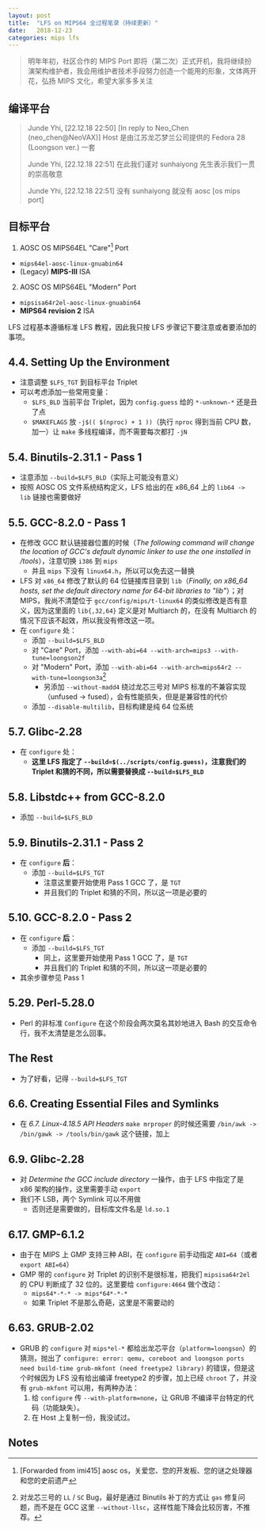 ```yaml
---
layout: post
title:  "LFS on MIPS64 全过程笔录（持续更新）"
date:   2018-12-23
categories: mips lfs
---
```


> 明年年初，社区合作的 MIPS Port 即将（第二次）正式开机，我将继续扮演架构维护者，我会用维护者技术手段努力创造一个能用的形象，文体两开花，弘扬 MIPS 文化，希望大家多多关注

## 编译平台

> Junde Yhi, [22.12.18 22:50]
> [In reply to Neo_Chen (neo_chen@NeoVAX)]
> Host 是由江苏龙芯梦兰公司提供的 Fedora 28 (Loongson ver.) 一套
>
> Junde Yhi, [22.12.18 22:51]
> 在此我们谨对 sunhaiyong 先生表示我们一贯的崇高敬意
>
> Junde Yhi, [22.12.18 22:51]
> 没有 sunhaiyong 就没有 aosc [os mips port]

## 目标平台

1. AOSC OS MIPS64EL "Care"[^1] Port
  - `mips64el-aosc-linux-gnuabin64`
  - (Legacy) **MIPS-III** ISA
2. AOSC OS MIPS64EL "Modern" Port
  - `mipsisa64r2el-aosc-linux-gnuabin64`
  - **MIPS64 revision 2** ISA

LFS 过程基本遵循标准 LFS 教程，因此我只按 LFS 步骤记下要注意或者要添加的事项。

## 4.4. Setting Up the Environment

- 注意调整 `$LFS_TGT` 到目标平台 Triplet
- 可以考虑添加一些常用变量：
  - `$LFS_BLD` 当前平台 Triplet，因为 `config.guess` 给的 `*-unknown-*` 还是丑了点
  - `$MAKEFLAGS` 放 `-j$(( $(nproc) + 1 ))`（执行 `nproc` 得到当前 CPU 数，加一）让 `make` 多线程编译，而不需要每次都打 `-jN`

## 5.4. Binutils-2.31.1 - Pass 1

- 注意添加 `--build=$LFS_BLD`（实际上可能没有意义）
- 按照 AOSC OS 文件系统结构定义，LFS 给出的在 x86_64 上的 `lib64 -> lib` 链接也需要做好

## 5.5. GCC-8.2.0 - Pass 1

- 在修改 GCC 默认链接器位置的时候（_The following command will change the location of GCC's default dynamic linker to use the one installed in /tools_），注意切换 `i386` 到 `mips`
  - 并且 `mips` 下没有 `linux64.h`，所以可以免去这一替换
- LFS 对 `x86_64` 修改了默认的 64 位链接库目录到 `lib`（_Finally, on x86\_64 hosts, set the default directory name for 64-bit libraries to "lib"_）；对 MIPS，我尚不清楚位于 `gcc/config/mips/t-linux64` 的类似修改是否有意义，因为这里面的 `lib{,32,64}` 定义是对 Multiarch 的，在没有 Multiarch 的情况下应该不起效，所以我没有修改这一项。
- 在 `configure` 处：
  - 添加 `--build=$LFS_BLD`
  - 对 "Care" Port，添加 `--with-abi=64 --with-arch=mips3 --with-tune=loongson2f`
  - 对 "Modern" Port，添加 `--with-abi=64 --with-arch=mips64r2 --with-tune=loongson3a`[^2]
    - 另添加 `--without-madd4` 绕过龙芯三号对 MIPS 标准的不兼容实现（unfused -> fused），会有性能损失，但是是兼容性的代价
  - 添加 `--disable-multilib`，目标构建是纯 64 位系统

## 5.7. Glibc-2.28

- 在 `configure` 处：
  - **这里 LFS 指定了 `--build=$(../scripts/config.guess)`，注意我们的 Triplet 和猜的不同，所以需要替换成 `--build=$LFS_BLD`**

## 5.8. Libstdc++ from GCC-8.2.0

- 添加 `--build=$LFS_BLD`

## 5.9. Binutils-2.31.1 - Pass 2

- 在 `configure` **后**：
  - 添加 `--build=$LFS_TGT`
    - 注意这里要开始使用 Pass 1 GCC 了，是 `TGT`
    - 并且我们的 Triplet 和猜的不同，所以这一项是必要的

## 5.10. GCC-8.2.0 - Pass 2

- 在 `configure` **后**：
  - 添加 `--build=$LFS_TGT`
    - 同上，这里要开始使用 Pass 1 GCC 了，是 `TGT`
    - 并且我们的 Triplet 和猜的不同，所以这一项是必要的
- 其余步骤参见 Pass 1

## 5.29. Perl-5.28.0

- Perl 的非标准 `Configure` 在这个阶段会两次莫名其妙地进入 Bash 的交互命令行，我不太清楚是怎么回事。

## The Rest

- 为了好看，记得 `--build=$LFS_TGT`

## 6.6. Creating Essential Files and Symlinks

- 在 _6.7. Linux-4.18.5 API Headers_ `make mrproper` 的时候还需要 `/bin/awk -> /bin/gawk -> /tools/bin/gawk` 这个链接，加上

## 6.9. Glibc-2.28

- 对 _Determine the GCC include directory_ 一操作，由于 LFS 中指定了是 x86 架构的操作，这里需要手动 `export`
- 我们不 LSB，两个 Symlink 可以不用做
  - 否则还是需要做的，目标库文件名是 `ld.so.1`

## 6.17. GMP-6.1.2

- 由于在 MIPS 上 GMP 支持三种 ABI，在 `configure` 前手动指定 `ABI=64`（或者 `export ABI=64`）
- GMP 带的 `configure` 对 Triplet 的识别不是很标准，把我们 `mipsisa64r2el` 的 CPU 判断成了 32 位的。这里要给 `configure:4664` 做个改动：
  - `mips64*-*-* -> mips*64*-*-*`
  - 如果 Triplet 不是那么奇葩，这里是不需要动的

## 6.63. GRUB-2.02

- GRUB 的 `configure` 对 `mips*el-*` 都给出龙芯平台（`platform=loongson`）的猜测，抛出了 `configure: error: qemu, coreboot and loongson ports need build-time grub-mkfont (need freetype2 library)` 的错误，但是这个时候因为 LFS 没有给出编译 freetype2 的步骤，加上已经 `chroot` 了，并没有 `grub-mkfont` 可以用，有两种办法：
  1. 给 `configure` 传 `--with-platform=none`，让 GRUB 不编译平台特定的代码（功能缺失）。
  2. 在 Host 上复制一份，我没试过。

## Notes

[^1]: [Forwarded from imi415] aosc os，关爱您、您的开发板、您的谜之处理器和您的史前遗产
[^2]: 对龙芯三号的 `LL` / `SC` Bug，最好是通过 Binutils 补丁的方式让 `gas` 修复问题，而不是在 GCC 这里 `--without-llsc`，这样性能下降会比较厉害，不推荐。
